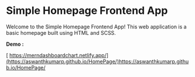 # Simple Homepage Frontend App

Welcome to the Simple Homepage Frontend App! This web application is a basic homepage built using HTML and SCSS.

 **Demo :**
   
  [ https://merndashboardchart.netlify.app/](https://aswanthkumarp.github.io/HomePage/)https://aswanthkumarp.github.io/HomePage/
